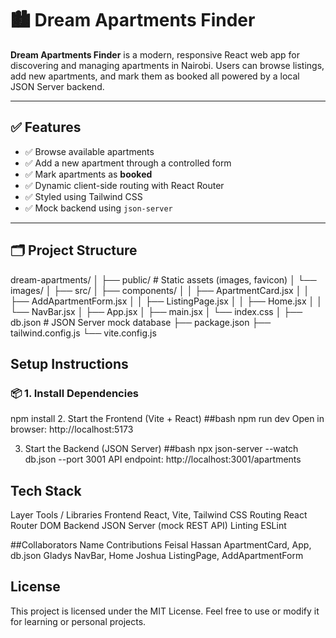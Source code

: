 # 🏙️ Dream Apartments Finder

**Dream Apartments Finder** is a modern, responsive React web app for discovering and managing apartments in Nairobi. Users can browse listings, add new apartments, and mark them as booked  all powered by a local JSON Server backend.

---

## ✅ Features

- ✅ Browse available apartments   
- ✅ Add a new apartment through a controlled form  
- ✅ Mark apartments as **booked**  
- ✅ Dynamic client-side routing with React Router  
- ✅ Styled using Tailwind CSS  
- ✅ Mock backend using `json-server`

---

## 🗂️ Project Structure

dream-apartments/
│
├── public/ # Static assets (images, favicon)
│ └── images/
│
├── src/
│ ├── components/
│ │ ├── ApartmentCard.jsx
│ │ ├── AddApartmentForm.jsx
│ │ ├── ListingPage.jsx
│ │ ├── Home.jsx
│ │ └── NavBar.jsx
│ ├── App.jsx
│ ├── main.jsx
│ └── index.css
│
├── db.json # JSON Server mock database
├── package.json
├── tailwind.config.js
└── vite.config.js

## Setup Instructions

### 📦 1. Install Dependencies

npm install
 2. Start the Frontend (Vite + React)
##bash
npm run dev
Open in browser: http://localhost:5173

 3. Start the Backend (JSON Server)
##bash
npx json-server --watch db.json --port 3001
API endpoint: http://localhost:3001/apartments
 ## Tech Stack
Layer	Tools / Libraries
Frontend	React, Vite, Tailwind CSS
Routing	React Router DOM
Backend	JSON Server (mock REST API)
Linting	ESLint

 ##Collaborators
Name	Contributions
Feisal Hassan	ApartmentCard, App, db.json
Gladys	NavBar, Home
Joshua ListingPage, AddApartmentForm

## License
This project is licensed under the MIT License.
Feel free to use or modify it for learning or personal projects.